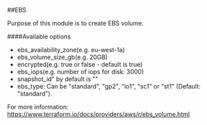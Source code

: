 ##EBS

Purpose of this module is to create EBS volume.

####Available options

* ebs_availability_zone(e.g. eu-west-1a)
* ebs_volume_size_gb(e.g. 20GB)
* encrypted(e.g. true or false - default is true)
* ebs_iops(e.g. number of iops for disk: 3000)
* snapshot_id" by default is ""
* ebs_type:
  Can be "standard", "gp2", "io1", "sc1" or "st1" (Default: "standard").

 
For more information: https://www.terraform.io/docs/providers/aws/r/ebs_volume.html